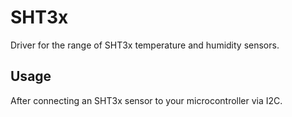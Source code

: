 # SHT3x
Driver for the range of SHT3x temperature and humidity sensors.

## Usage
After connecting an SHT3x sensor to your microcontroller via I2C.
